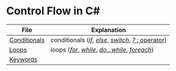# Control Flow in C#

| File | Explanation |
| ---- | ----------- |
| [Conditionals](https://github.com/EthanC2/Notes-and-Writeups/blob/main/C%23/Control%20Flow/Conditionals.md) | conditionals ([_if_](https://github.com/EthanC2/Notes-and-Writeups/blob/main/C%23/Control%20Flow/Conditionals.md#if-statement), [_else_](https://github.com/EthanC2/Notes-and-Writeups/blob/main/C%23/Control%20Flow/Conditionals.md#else-statement), [_switch_](https://github.com/EthanC2/Notes-and-Writeups/blob/main/C%23/Control%20Flow/Conditionals.md#switch-statment), [_? :_ operator](https://github.com/EthanC2/Notes-and-Writeups/blob/main/C%23/Control%20Flow/Conditionals.md#the-ternary-operator--)) |
| [Loops]() | loops ([_for_](https://github.com/EthanC2/Notes-and-Writeups/blob/main/C%23/Control%20Flow/Loops.md#for-statement), [_while_](https://github.com/EthanC2/Notes-and-Writeups/blob/main/C%23/Control%20Flow/Loops.md#while-statement), [_do...while_](https://github.com/EthanC2/Notes-and-Writeups/blob/main/C%23/Control%20Flow/Loops.md#dowhile-statement), [_foreach_](https://github.com/EthanC2/Notes-and-Writeups/blob/main/C%23/Control%20Flow/Loops.md#foreach-statement)) |
| [Keywords]() |  |
